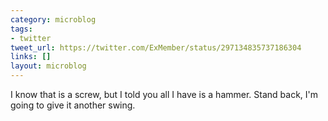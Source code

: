 ```yaml
---
category: microblog
tags:
- twitter
tweet_url: https://twitter.com/ExMember/status/297134835737186304
links: []
layout: microblog
---
```

I know that is a screw, but I told you all I have is a hammer. Stand back, I'm going to give it another swing.
